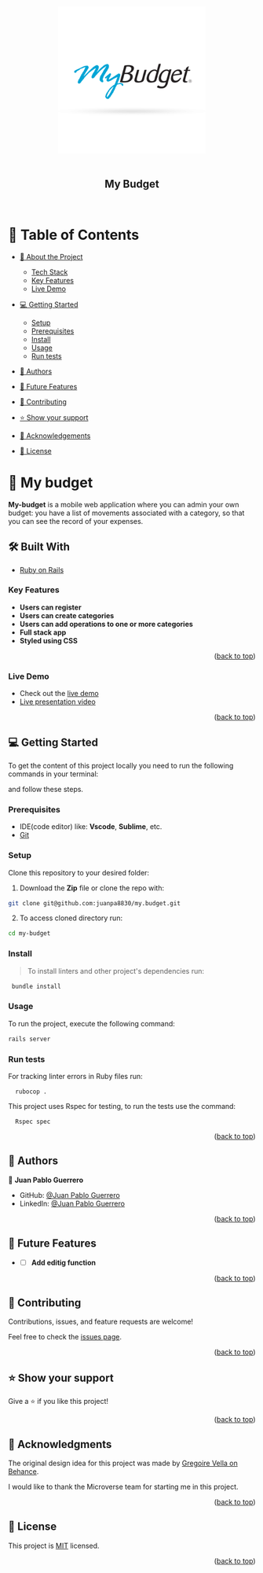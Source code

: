 <a name="readme-top"></a>

<div align="center">
  <img src="./public/budgetlogo.png" alt="logo" width="300P"  height="auto" />
  <br/><br/>

  <h2><b>My Budget</b></h2>

  <br/>

</div>

<!-- TABLE OF CONTENTS -->
# 📗 Table of Contents

- [📖 About the Project](#about-project)
    - [Tech Stack](#tech-stack)
    - [Key Features](#key-features)
    - [Live Demo](#demo)
- [💻 Getting Started](#getting-started)
  - [Setup](#setup)
  - [Prerequisites](#prerequisites)
  - [Install](#install)
  - [Usage](#usage)
  - [Run tests](#run-tests)

- [👥 Authors](#authors)
- [🔭 Future Features](#future-features)
- [🤝 Contributing](#contributing)
- [⭐️ Show your support](#support)
- [🙏 Acknowledgements](#acknowledgements)
- [📝 License](#license)

<!-- PROJECT DESCRIPTION -->

# 📖 My budget <a name="about-project"></a>

**My-budget** is a mobile web application where you can admin your own budget: you have a list of movements associated with a category, so that you can see the record of your expenses.

## 🛠 Built With <a name="built-with"></a>


  <ul>
    <li><a href="https://www.ruby-lang.org/en/documentation/">Ruby on Rails</a></li>
  </ul>


<!-- Features -->

### Key Features <a name="key-features"></a>

- **Users can register**
- **Users can create categories**
- **Users can add operations to one or more categories**
- **Full stack app**
- **Styled using CSS**

<p align="right">(<a href="#readme-top">back to top</a>)</p>

### Live Demo <a name="demo"></a>
- Check out the [live demo](https://my-budget-nkk7.onrender.com)
- [Live presentation video]()

<p align="right">(<a href="#readme-top">back to top</a>)</p>


<!-- GETTING STARTED -->

## 💻 Getting Started <a name="getting-started"></a>

To get the content of this project locally you need to run the following commands in your terminal:

and follow these steps.

### Prerequisites

- IDE(code editor) like: **Vscode**, **Sublime**, etc.
- [Git](https://www.linode.com/docs/guides/how-to-install-git-on-linux-mac-and-windows/)

### Setup

Clone this repository to your desired folder:

1. Download the **Zip** file or clone the repo with:
 ```bash
git clone git@github.com:juanpa8830/my.budget.git
```
2. To access cloned directory run:
```bash
cd my-budget 
```

### Install

> To install linters and other project's dependencies run:

```bash
 bundle install
```

### Usage

To run the project, execute the following command:
```bash
rails server
```

### Run tests

For tracking linter errors in Ruby files run:
 
 ```
   rubocop .
 ```

This project uses Rspec for testing, to run the tests use the command:
 
 ```
   Rspec spec
 ```

<p align="right">(<a href="#readme-top">back to top</a>)</p>

<!-- AUTHORS -->

## 👥 Authors <a name="authors"></a>

👤 **Juan Pablo Guerrero**

- GitHub: [@Juan Pablo Guerrero](https://github.com/Juanpa8830)
- LinkedIn: [@Juan Pablo Guerrero](https://www.linkedin.com/in/juanpabloguerrerorios/)

<p align="right">(<a href="#readme-top">back to top</a>)</p>

<!-- FUTURE FEATURES -->

## 🔭 Future Features <a name="future-features"></a>

- - [ ] **Add editig function**

<p align="right">(<a href="#readme-top">back to top</a>)</p>

<!-- CONTRIBUTING -->

## 🤝 Contributing <a name="contributing"></a>

Contributions, issues, and feature requests are welcome!

Feel free to check the [issues page](https://github.com/juanpa8830/my-budget/issues).

<p align="right">(<a href="#readme-top">back to top</a>)</p>

<!-- SUPPORT -->

## ⭐️ Show your support <a name="support"></a>

Give a ⭐️ if you like this project!

<p align="right">(<a href="#readme-top">back to top</a>)</p>

<!-- ACKNOWLEDGEMENTS -->

## 🙏 Acknowledgments <a name="acknowledgements"></a>
The original design idea for this project was made by [Gregoire Vella on Behance](https://www.behance.net/gregoirevella). 

I would like to thank the Microverse team for starting me in this project.

<p align="right">(<a href="#readme-top">back to top</a>)</p>

<!-- LICENSE -->

## 📝 License <a name="license"></a>

This project is [MIT](./LICENSE) licensed.

<p align="right">(<a href="#readme-top">back to top</a>)</p>
